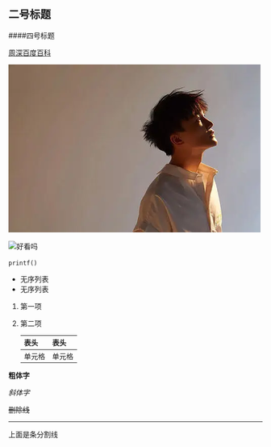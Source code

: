 ## 二号标题

####四号标题

[周深百度百科](https://baike.baidu.com/item/%E5%91%A8%E6%B7%B1/15089196?fr=aladdin)

![周深](zhoushen.jpg)

![好看吗](https://img2.baidu.com/it/u=3589640735,1617781498&fm=26&fmt=auto&gp=0.jpg)

`printf()`

* 无序列表
* 无序列表

1. 第一项

2. 第二项

   | 表头   | 表头   |
   | ------ | ------ |
   | 单元格 | 单元格 |

   

**粗体字**

*斜体字*

~~删除线~~

***

上面是条分割线


